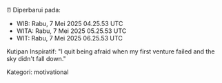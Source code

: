 ⏰ Diperbarui pada:
- WIB: Rabu, 7 Mei 2025 04.25.53 UTC
- WITA: Rabu, 7 Mei 2025 05.25.53 UTC
- WIT: Rabu, 7 Mei 2025 06.25.53 UTC

Kutipan Inspiratif:
"I quit being afraid when my first venture failed and the sky didn't fall down."


Kategori: motivational


